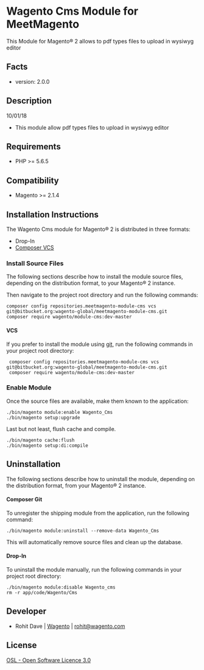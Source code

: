 Wagento Cms Module for MeetMagento
======================

This Module for Magento® 2 allows to pdf types files to upload in wysiwyg editor

Facts
-----
* version: 2.0.0

Description
-----------
10/01/18

* This module allow pdf types files to upload in wysiwyg editor

Requirements
------------
* PHP >= 5.6.5

Compatibility
-------------
* Magento >= 2.1.4

Installation Instructions
-------------------------
The Wagento Cms module for Magento® 2 is distributed in three formats:
* Drop-In
* [Composer VCS](https://getcomposer.org/doc/05-repositories.md#using-private-repositories)

### Install Source Files ###

The following sections describe how to install the module source files,
depending on the distribution format, to your Magento® 2 instance.


Then navigate to the project root directory and run the following commands:

    composer config repositories.meetmagento-module-cms vcs git@bitbucket.org:wagento-global/meetmagento-module-cms.git
    composer require wagento/module-cms:dev-master

#### VCS ####
If you prefer to install the module using [git](https://git-scm.com/), run the
following commands in your project root directory:

     composer config repositories.meetmagento-module-cms vcs git@bitbucket.org:wagento-global/meetmagento-module-cms.git
     composer require wagento/module-cms:dev-master

### Enable Module ###
Once the source files are available, make them known to the application:

    ./bin/magento module:enable Wagento_Cms
    ./bin/magento setup:upgrade

Last but not least, flush cache and compile.

    ./bin/magento cache:flush
    ./bin/magento setup:di:compile

Uninstallation
--------------

The following sections describe how to uninstall the module, depending on the
distribution format, from your Magento® 2 instance.

#### Composer Git ####

To unregister the shipping module from the application, run the following command:

    ./bin/magento module:uninstall --remove-data Wagento_Cms

This will automatically remove source files and clean up the database.

#### Drop-In ####

To uninstall the module manually, run the following commands in your project
root directory:

    ./bin/magento module:disable Wagento_cms
    rm -r app/code/Wagento/Cms

Developer
---------
* Rohit Dave | [Wagento](https://www.wagento.com/) | rohit@wagento.com

License
-------
[OSL - Open Software Licence 3.0](http://opensource.org/licenses/osl-3.0.php)